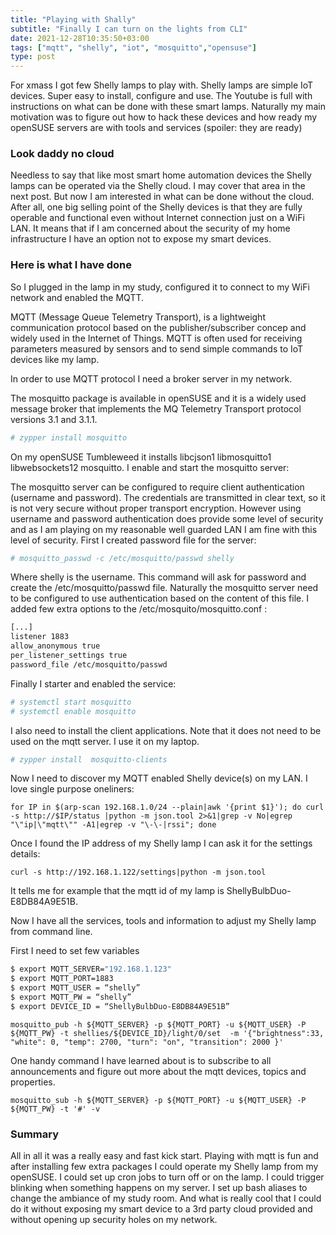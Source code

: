 ```yaml
---
title: "Playing with Shally"
subtitle: "Finally I can turn on the lights from CLI"
date: 2021-12-28T10:35:50+03:00
tags: ["mqtt", "shelly", "iot", "mosquitto","opensuse"]
type: post
---
```

  
For xmass I got few Shelly lamps to play with. Shelly lamps are simple IoT devices. Super easy to install, configure and use. The Youtube is full with instructions on what can be done with these smart lamps.
Naturally my main motivation was to figure out how to hack these devices and how ready my openSUSE servers are with tools and services (spoiler: they are ready)

### Look daddy no cloud

Needless to say that like most smart home automation devices the Shelly lamps can be operated via the Shelly cloud. I may cover that area in the next post. But now I am interested in what can be done without the cloud. After all, one big selling point of the Shelly devices is that they are fully operable and functional even without Internet connection just on a WiFi LAN. It means that if I am concerned about the security of my home infrastructure I have an option not to expose my smart devices.

### Here is what I have done

So I plugged in the lamp in my study, configured it to connect to my WiFi network and enabled the MQTT.

MQTT (Message Queue Telemetry Transport), is a lightweight communication protocol based on the publisher/subscriber concep and widely used in the Internet of Things. MQTT is often used for receiving parameters measured by sensors and to send simple commands to IoT devices like my lamp.

In order to use MQTT protocol I need a broker server in my network.

The mosquitto package is available in openSUSE and it is a widely used message broker that implements the MQ Telemetry Transport protocol versions 3.1 and 3.1.1. 

```bash
# zypper install mosquitto
```

On my openSUSE Tumbleweed it installs  libcjson1 libmosquitto1 libwebsockets12 mosquitto.  I enable and start the mosquitto server:

The mosquitto server can be configured to require client authentication (username and password). The credentials are transmitted in clear text, so it is not very secure without proper transport encryption. However using username and password authentication does provide some level of security and as I am playing on my reasonable well guarded LAN I am fine with this level of security.
First I created password file for the server:

```bash
# mosquitto_passwd -c /etc/mosquitto/passwd shelly
```

Where shelly is the username. This command will ask for password and create the /etc/mosquitto/passwd file. Naturally the mosquitto server need to be configured to use authentication based on the content of this file. I added few extra options to the  /etc/mosquito/mosquitto.conf :

```bash
[...]
listener 1883
allow_anonymous true
per_listener_settings true
password_file /etc/mosquitto/passwd
```

Finally I starter and enabled the service:

```bash
# systemctl start mosquitto
# systemctl enable mosquitto
```

I also need to install the client applications. Note that it does not need to be used on the mqtt server. I use it on my laptop.

```bash
# zypper install  mosquitto-clients
```

Now I need to discover my MQTT enabled Shelly device(s) on my LAN. I love single purpose oneliners:

```
for IP in $(arp-scan 192.168.1.0/24 --plain|awk '{print $1}'); do curl -s http://$IP/status |python -m json.tool 2>&1|grep -v No|egrep "\"ip|\"mqtt\"" -A1|egrep -v "\-\-|rssi"; done
```

Once I found the IP address of my Shelly lamp I can ask it for the settings details:

```
curl -s http://192.168.1.122/settings|python -m json.tool
```
It tells me for example that the mqtt id of my lamp is ShellyBulbDuo-E8DB84A9E51B.

Now I have all the services, tools and information to adjust my Shelly lamp from command line.

First I need to set few variables

```bash
$ export MQTT_SERVER="192.168.1.123"
$ export MQTT_PORT=1883
$ export MQTT_USER = “shelly”
$ export MQTT_PW = “shelly”
$ export DEVICE_ID = “ShellyBulbDuo-E8DB84A9E51B”
```

```
mosquitto_pub -h ${MQTT_SERVER} -p ${MQTT_PORT} -u ${MQTT_USER} -P ${MQTT_PW} -t shellies/${DEVICE_ID}/light/0/set  -m '{"brightness":33, "white": 0, "temp": 2700, "turn": "on", "transition": 2000 }'
```

One handy command I have learned about is to subscribe to all announcements and figure out more about the mqtt devices, topics and properties.

```
mosquitto_sub -h ${MQTT_SERVER} -p ${MQTT_PORT} -u ${MQTT_USER} -P ${MQTT_PW} -t '#' -v
```


### Summary

All in all it was a really easy and fast kick start. Playing with mqtt is fun and after installing few extra packages I could operate my Shelly lamp from my openSUSE. I could set up cron jobs to turn off or on the lamp. I could trigger blinking when something happens on my server. I set up bash aliases to change the ambiance of my study room.
And what is really cool that I could do it without exposing my smart device to a 3rd party cloud provided and without opening up security holes on my network.

